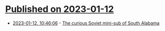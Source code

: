 # [Published on 2023-01-12](index.md)

* [2023-01-12, 10:46:06](https://news.ycombinator.com/item?id=34351710) - [The curious Soviet mini-sub of South Alabama](https://laststandonzombieisland.com/2018/11/24/the-curious-soviet-mini-sub-of-south-alabama/)
